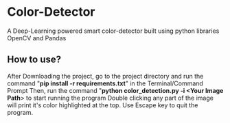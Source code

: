 # Color-Detector
A Deep-Learning powered smart color-detector built using python libraries OpenCV and Pandas

## How to use?

After Downloading the project, go to the project directory and run the command "**pip install -r requirements.txt**" in the Terminal/Command Prompt
Then, run the command "**python color_detection.py -i <Your Image Path**> to start running the program
Double clicking any part of the image will print it's color highlighted at the top. Use Escape key to quit the program. 
